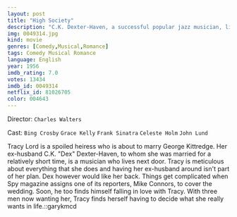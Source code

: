 ```yaml
---
layout: post
title: "High Society"
description: "C.K. Dexter-Haven, a successful popular jazz musician, lives in a mansion near his ex-wife's Tracy Lord's family estate. She is on the verge of marrying a man blander and safer than Dex, who tries to win Tracy's heart again. Mike Connor, an undercover tabloid reporter, also falls for Tracy while covering the nuptials for Spy magazine. Tracy must choose between the three men as she discovers that safe can mean deadl.."
img: 0049314.jpg
kind: movie
genres: [Comedy,Musical,Romance]
tags: Comedy Musical Romance 
language: English
year: 1956
imdb_rating: 7.0
votes: 13434
imdb_id: 0049314
netflix_id: 81026705
color: 004643
---
```

Director: `Charles Walters`  

Cast: `Bing Crosby` `Grace Kelly` `Frank Sinatra` `Celeste Holm` `John Lund` 

Tracy Lord is a spoiled heiress who is about to marry George Kittredge. Her ex-husband C.K. "Dex" Dexter-Haven, to whom she was married for a relatively short time, is a musician who lives next door. Tracy is meticulous about everything that she does and having her ex-husband around isn't part of her plan. Dex however would like her back. Things get complicated when Spy magazine assigns one of its reporters, Mike Connors, to cover the wedding. Soon, he too finds himself falling in love with Tracy. With three men now wanting her, Tracy finds herself having to decide what she really wants in life.::garykmcd